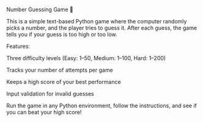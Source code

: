 Number Guessing Game 🎯

This is a simple text-based Python game where the computer randomly picks a number, and the player tries to guess it. After each guess, the game tells you if your guess is too high or too low.

Features:

Three difficulty levels (Easy: 1–50, Medium: 1–100, Hard: 1–200)

Tracks your number of attempts per game

Keeps a high score of your best performance

Input validation for invalid guesses

Run the game in any Python environment, follow the instructions, and see if you can beat your high score!

